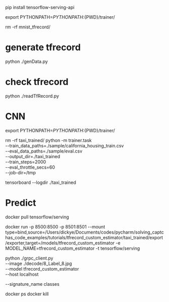 
pip install tensorflow-serving-api

export PYTHONPATH=${PYTHONPATH}:${PWD}/trainer/

rm -rf mnist_tfrecord/

# generate tfrecord
python ./genData.py

# check tfrecord
python ./readTfRecord.py


# CNN

export PYTHONPATH=${PYTHONPATH}:${PWD}/trainer/

rm -rf taxi_trained/
python -m trainer.task \
--train_data_paths=./sample/california_housing_train.csv \
  --eval_data_paths=./sample/eval.csv  \
  --output_dir=./taxi_trained \
  --train_steps=2000 \
  --eval_throttle_secs=60 \
  --job-dir=/tmp

tensorboard --logdir ./taxi_trained


# Predict
docker pull tensorflow/serving

docker run -p 8500:8500 -p 8501:8501 --mount type=bind,source=/Users/dickye/Documents/codes/pycharm/solving_captchas_code_examples/tutorials/tfrecord_custom_estimator/taxi_trained/export/exporter,target=/models/tfrecord_custom_estimator -e MODEL_NAME=tfrecord_custom_estimator -t tensorflow/serving


python ./grpc_client.py \
  --image ./decode/8_Label_8.jpg \
  --model tfrecord_custom_estimator \
  --host localhost


  --signature_name classes

docker ps
docker kill


